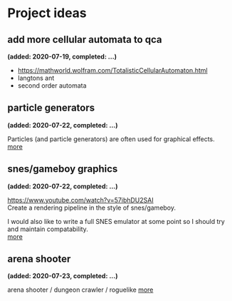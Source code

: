 # Project ideas
## add more cellular automata to qca
__(added: 2020-07-19, completed: ...)__

- https://mathworld.wolfram.com/TotalisticCellularAutomaton.html
- langtons ant
- second order automata

## particle generators
__(added: 2020-07-22, completed: ...)__

Particles (and particle generators) are often used for graphical effects.  
[more](particle.md)

## snes/gameboy graphics
__(added: 2020-07-22, completed: ...)__

https://www.youtube.com/watch?v=57ibhDU2SAI  
Create a rendering pipeline in the style of snes/gameboy.

I would also like to write a full SNES emulator at some point so I should try
and maintain compatability.  
[more](snes.md)

## arena shooter
__(added: 2020-07-23, completed: ...)__

arena shooter / dungeon crawler / roguelike
[more](arena.md)
